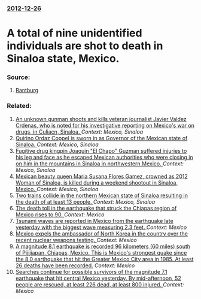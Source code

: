 ### [2012-12-26](/news/2012/12/26/index.md)

# A total of nine unidentified individuals are shot to death in Sinaloa state, Mexico. 




### Source:

1. [Rantburg](http://rantburg.com/poparticle.php?D=12/26/2012&SO=&HC=1&ID=358713)

### Related:

1. [An unknown gunman shoots and kills veteran journalist Javier Valdez Crdenas, who is noted for his investigative reporting on Mexico's war on drugs, in Culiacn, Sinaloa. ](/news/2017/05/15/an-unknown-gunman-shoots-and-kills-veteran-journalist-javier-valdez-cardenas-who-is-noted-for-his-investigative-reporting-on-mexico-s-war-o.md) _Context: Mexico, Sinaloa_
2. [Quirino Ordaz Coppel is sworn in as Governor of the Mexican state of Sinaloa. ](/news/2017/01/1/quirino-ordaz-coppel-is-sworn-in-as-governor-of-the-mexican-state-of-sinaloa.md) _Context: Mexico, Sinaloa_
3. [Fugitive drug kingpin Joaquin "El Chapo" Guzman suffered injuries to his leg and face as he escaped Mexican authorities who were closing in on him in the mountains in Sinaloa in northwestern Mexico. ](/news/2015/10/17/fugitive-drug-kingpin-joaquan-el-chapo-guzma-n-suffered-injuries-to-his-leg-and-face-as-he-escaped-mexican-authorities-who-were-closing-i.md) _Context: Mexico, Sinaloa_
4. [Mexican beauty queen Maria Susana Flores Gamez, crowned as 2012 Woman of Sinaloa, is killed during a weekend shootout in Sinaloa, Mexico. ](/news/2012/11/27/mexican-beauty-queen-maraa-susana-flores-ga-mez-crowned-as-2012-woman-of-sinaloa-is-killed-during-a-weekend-shootout-in-sinaloa-mexico.md) _Context: Mexico, Sinaloa_
5. [Two trains collide in the northern Mexican state of Sinaloa resulting in the death of at least 13 people. ](/news/2010/06/15/two-trains-collide-in-the-northern-mexican-state-of-sinaloa-resulting-in-the-death-of-at-least-13-people.md) _Context: Mexico, Sinaloa_
6. [The death toll in the earthquake that struck the Chiapas region of Mexico rises to 90. ](/news/2017/09/9/the-death-toll-in-the-earthquake-that-struck-the-chiapas-region-of-mexico-rises-to-90.md) _Context: Mexico_
7. [Tsunami waves are reported in Mexico from the earthquake late yesterday with the biggest wave measuring 2.3 feet. ](/news/2017/09/8/tsunami-waves-are-reported-in-mexico-from-the-earthquake-late-yesterday-with-the-biggest-wave-measuring-2-3-feet.md) _Context: Mexico_
8. [Mexico expels the ambassador of North Korea in the country over the recent nuclear weapons testing. ](/news/2017/09/7/mexico-expels-the-ambassador-of-north-korea-in-the-country-over-the-recent-nuclear-weapons-testing.md) _Context: Mexico_
9. [A magnitude 8.1 earthquake is recorded 96 kilometers (60 miles) south of Pijijiapan, Chiapas, Mexico. This is Mexico's strongest quake since the 8.0 earthquake that hit the Greater Mexico City area in 1985. At least 26 deaths have been recorded.](/news/2017/09/7/a-magnitude-8-1-earthquake-is-recorded-96-kilometers-60-miles-south-of-pijijiapan-chiapas-mexico-this-is-mexico-s-strongest-quake-since.md) _Context: Mexico_
10. [ Searches continue for possible survivors of the magnitude 7.1 earthquake that hit central Mexico yesterday. By mid-afternoon, 52 people are rescued, at least 226 dead, at least 800 injured. ](/news/2017/09/20/searches-continue-for-possible-survivors-of-the-magnitude-7-1-earthquake-that-hit-central-mexico-yesterday-by-mid-afternoon-52-people-are.md) _Context: Mexico_
